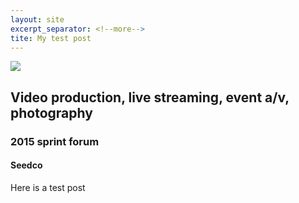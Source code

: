 ```yaml
---
layout: site
excerpt_separator: <!--more-->
tite: My test post
---
```


<img src="{{ site.url }}/images/seedco.jpg">

## Video production, live streaming, event a/v, photography

### 2015 sprint forum

#### Seedco

<!--more-->

Here is a test post
